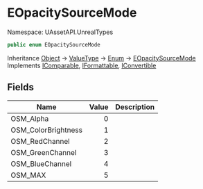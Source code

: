 # EOpacitySourceMode

Namespace: UAssetAPI.UnrealTypes

```csharp
public enum EOpacitySourceMode
```

Inheritance [Object](https://docs.microsoft.com/en-us/dotnet/api/system.object) → [ValueType](https://docs.microsoft.com/en-us/dotnet/api/system.valuetype) → [Enum](https://docs.microsoft.com/en-us/dotnet/api/system.enum) → [EOpacitySourceMode](./uassetapi.unrealtypes.eopacitysourcemode.md)<br>
Implements [IComparable](https://docs.microsoft.com/en-us/dotnet/api/system.icomparable), [IFormattable](https://docs.microsoft.com/en-us/dotnet/api/system.iformattable), [IConvertible](https://docs.microsoft.com/en-us/dotnet/api/system.iconvertible)

## Fields

| Name | Value | Description |
| --- | --: | --- |
| OSM_Alpha | 0 |  |
| OSM_ColorBrightness | 1 |  |
| OSM_RedChannel | 2 |  |
| OSM_GreenChannel | 3 |  |
| OSM_BlueChannel | 4 |  |
| OSM_MAX | 5 |  |
